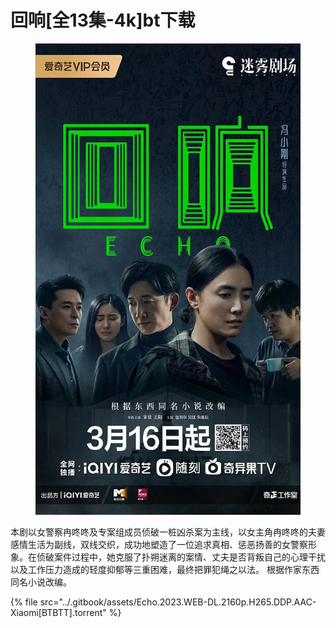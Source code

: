 # 回响\[全13集-4k]bt下载

<figure><img src="../.gitbook/assets/image (5).png" alt=""><figcaption></figcaption></figure>

本剧以女警察冉咚咚及专案组成员侦破一桩凶杀案为主线，以女主角冉咚咚的夫妻感情生活为副线，双线交织，成功地塑造了一位追求真相、惩恶扬善的女警察形象。在侦破案件过程中，她克服了扑朔迷离的案情、丈夫是否背叛自己的心理干扰以及工作压力造成的轻度抑郁等三重困难，最终把罪犯绳之以法。 根据作家东西同名小说改编。



{% file src="../.gitbook/assets/Echo.2023.WEB-DL.2160p.H265.DDP.AAC-Xiaomi[BTBTT].torrent" %}
